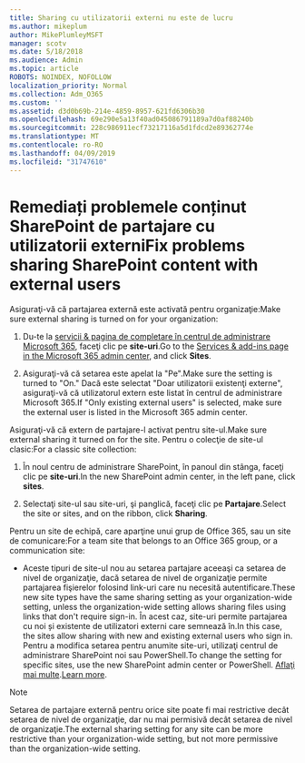 ```yaml
---
title: Sharing cu utilizatorii externi nu este de lucru
ms.author: mikeplum
author: MikePlumleyMSFT
manager: scotv
ms.date: 5/18/2018
ms.audience: Admin
ms.topic: article
ROBOTS: NOINDEX, NOFOLLOW
localization_priority: Normal
ms.collection: Adm_O365
ms.custom: ''
ms.assetid: d3d0b69b-214e-4859-8957-621fd6306b30
ms.openlocfilehash: 69e290e5a13f40ad045086791189a7d0af88240b
ms.sourcegitcommit: 228c986911ecf73217116a5d1fdcd2e89362774e
ms.translationtype: MT
ms.contentlocale: ro-RO
ms.lasthandoff: 04/09/2019
ms.locfileid: "31747610"
---
```

# <a name="fix-problems-sharing-sharepoint-content-with-external-users"></a><span data-ttu-id="5a302-102">Remediați problemele conținut SharePoint de partajare cu utilizatorii externi</span><span class="sxs-lookup"><span data-stu-id="5a302-102">Fix problems sharing SharePoint content with external users</span></span>

<span data-ttu-id="5a302-103">Asiguraţi-vă că partajarea externă este activată pentru organizaţie:</span><span class="sxs-lookup"><span data-stu-id="5a302-103">Make sure external sharing is turned on for your organization:</span></span>
  
1. <span data-ttu-id="5a302-104">Du-te la [servicii &amp; pagina de completare în centrul de administrare Microsoft 365](https://portal.office.com/adminportal/home#/Settings/ServicesAndAddIns), faceţi clic pe **site-uri**.</span><span class="sxs-lookup"><span data-stu-id="5a302-104">Go to the [Services &amp; add-ins page in the Microsoft 365 admin center](https://portal.office.com/adminportal/home#/Settings/ServicesAndAddIns), and click **Sites**.</span></span>
    
2. <span data-ttu-id="5a302-105">Asiguraţi-vă că setarea este apelat la "Pe".</span><span class="sxs-lookup"><span data-stu-id="5a302-105">Make sure the setting is turned to "On."</span></span> <span data-ttu-id="5a302-106">Dacă este selectat "Doar utilizatorii existenţi externe", asiguraţi-vă că utilizatorul extern este listat în centrul de administrare Microsoft 365.</span><span class="sxs-lookup"><span data-stu-id="5a302-106">If "Only existing external users" is selected, make sure the external user is listed in the Microsoft 365 admin center.</span></span>
    
<span data-ttu-id="5a302-107">Asiguraţi-vă că extern de partajare-l activat pentru site-ul.</span><span class="sxs-lookup"><span data-stu-id="5a302-107">Make sure external sharing it turned on for the site.</span></span> <span data-ttu-id="5a302-108">Pentru o colecţie de site-ul clasic:</span><span class="sxs-lookup"><span data-stu-id="5a302-108">For a classic site collection:</span></span>
  
1. <span data-ttu-id="5a302-109">În noul centru de administrare SharePoint, în panoul din stânga, faceţi clic pe **site-uri**.</span><span class="sxs-lookup"><span data-stu-id="5a302-109">In the new SharePoint admin center, in the left pane, click **sites**.</span></span>
    
2. <span data-ttu-id="5a302-110">Selectaţi site-ul sau site-uri, şi panglică, faceţi clic pe **Partajare**.</span><span class="sxs-lookup"><span data-stu-id="5a302-110">Select the site or sites, and on the ribbon, click **Sharing**.</span></span>
    
<span data-ttu-id="5a302-111">Pentru un site de echipă, care aparţine unui grup de Office 365, sau un site de comunicare:</span><span class="sxs-lookup"><span data-stu-id="5a302-111">For a team site that belongs to an Office 365 group, or a communication site:</span></span>
  
- <span data-ttu-id="5a302-112">Aceste tipuri de site-ul nou au setarea partajare aceeaşi ca setarea de nivel de organizaţie, dacă setarea de nivel de organizaţie permite partajarea fişierelor folosind link-uri care nu necesită autentificare.</span><span class="sxs-lookup"><span data-stu-id="5a302-112">These new site types have the same sharing setting as your organization-wide setting, unless the organization-wide setting allows sharing files using links that don't require sign-in.</span></span> <span data-ttu-id="5a302-113">În acest caz, site-uri permite partajarea cu noi și existente de utilizatori externi care semnează în.</span><span class="sxs-lookup"><span data-stu-id="5a302-113">In this case, the sites allow sharing with new and existing external users who sign in.</span></span> <span data-ttu-id="5a302-114">Pentru a modifica setarea pentru anumite site-uri, utilizaţi centrul de administrare SharePoint noi sau PowerShell.</span><span class="sxs-lookup"><span data-stu-id="5a302-114">To change the setting for specific sites, use the new SharePoint admin center or PowerShell.</span></span> <span data-ttu-id="5a302-115">[Aflaţi mai multe](https://go.microsoft.com/fwlink/?linkid=871863).</span><span class="sxs-lookup"><span data-stu-id="5a302-115">[Learn more](https://go.microsoft.com/fwlink/?linkid=871863).</span></span>
    
> [!NOTE]
> <span data-ttu-id="5a302-116">Setarea de partajare externă pentru orice site poate fi mai restrictive decât setarea de nivel de organizaţie, dar nu mai permisivă decât setarea de nivel de organizaţie.</span><span class="sxs-lookup"><span data-stu-id="5a302-116">The external sharing setting for any site can be more restrictive than your organization-wide setting, but not more permissive than the organization-wide setting.</span></span> 
  

